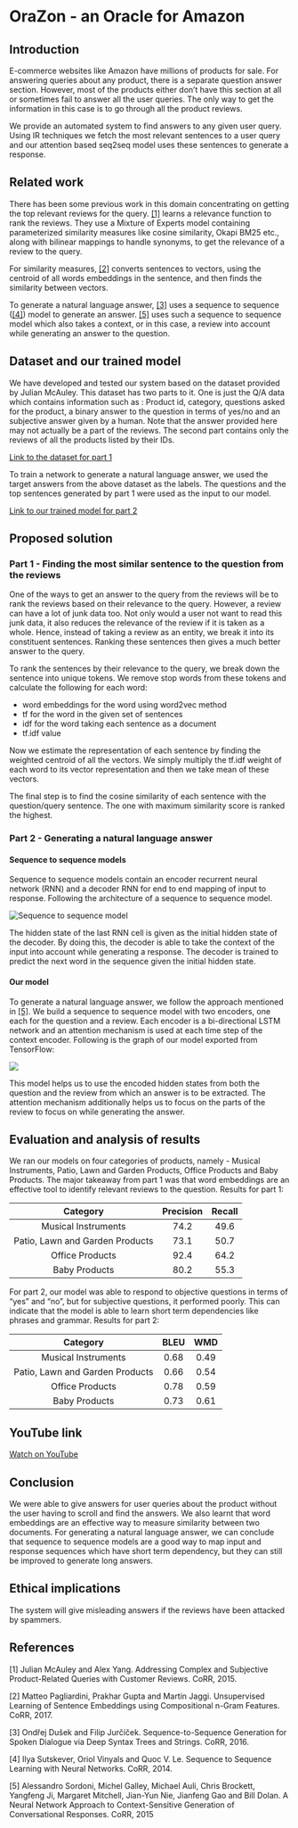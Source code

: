 # OraZon - an Oracle for Amazon

## Introduction

E-commerce websites like Amazon have millions of products for sale. For answering queries about any product, there is a separate question answer section. However, most of the products either don’t have this section at all or sometimes fail to answer all the user queries.  The only way to get the information in this case is to go through all the product reviews.

We provide an automated system to find answers to any given user query. Using IR techniques we fetch the most relevant sentences to a user query and our attention based seq2seq model uses these sentences to generate a response.

## Related work

There has been some previous work in this domain concentrating on getting the top relevant reviews for the query. [[1]](https://arxiv.org/abs/1512.06863) learns a relevance function to rank the reviews. They use a Mixture of Experts model containing parameterized similarity measures like cosine similarity, Okapi BM25 etc., along with bilinear mappings to handle synonyms, to get the relevance of a review to the query. 

For similarity measures, [[2]](https://arxiv.org/abs/1703.02507) converts sentences to vectors, using the centroid of all words embeddings in the sentence, and then finds the similarity between vectors.

To generate a natural language answer, [[3]](https://arxiv.org/abs/1606.05491) uses a sequence to sequence ([[4]](https://arxiv.org/abs/1409.3215)) model to generate an answer. [[5]](https://arxiv.org/abs/1506.06714) uses such a sequence to sequence model which also takes a context, or in this case, a review into account while generating an answer to the question.    

## Dataset and our trained model

We have developed and tested our system based on the dataset provided by Julian McAuley. This dataset has two parts to it. One is just the Q/A data which contains information such as : Product id, category, questions asked for the product, a binary answer to the question in terms of yes/no and an subjective answer given by a human. Note that the answer provided here may not actually be a part of the reviews. The second part contains only the reviews of all the products listed by their IDs. 

[Link to the dataset for part 1](https://drive.google.com/drive/u/1/folders/0B0lTpQ4opLNDZk52T0JvczRTbW8)

To train a network to generate a natural language answer, we used the target answers from the above dataset as the labels. The questions and the top sentences generated by part 1 were used as the input to our model.

[Link to our trained model for part 2](https://drive.google.com/drive/folders/1rW5H7xzRyRRAECRTI0EsQmfFgwXzYkCk)

## Proposed solution

### Part 1 - Finding the most similar sentence to the question from the reviews

One of the ways to get an answer to the query from the reviews will be to rank the reviews based on their relevance to the query. However, a review can have a lot of junk data too. Not only would a user not want to read this junk data, it also reduces the relevance of the review if it is taken as a whole. Hence, instead of taking a review as an entity, we break it into its constituent sentences. Ranking these sentences then gives a much better answer to the query.

To rank the sentences by their relevance to the query, we break down the sentence into unique tokens. We remove stop words from these tokens and calculate the following for each word:
- word embeddings for the word using word2vec method
- tf for the word in the given set of sentences
- idf for the word taking each sentence as a document
- tf.idf value

Now we estimate the representation of each sentence by finding the weighted centroid of all the vectors. We simply multiply the tf.idf weight of each word to its vector representation and then we take mean of these vectors. 

The final step is to find the cosine similarity of each sentence with the question/query sentence. The one with maximum similarity score is ranked the highest.

### Part 2 - Generating a natural language answer

#### Sequence to sequence models

Sequence to sequence models contain an encoder recurrent neural network (RNN) and a decoder RNN for end to end mapping of input to response. Following the architecture of a sequence to sequence model.

![Sequence to sequence model](https://i.stack.imgur.com/YjlBt.png)

The hidden state of the last RNN cell is given as the initial hidden state of the decoder. By doing this, the decoder is able to take the context of the input into account while generating a response. The decoder is trained to predict the next word in the sequence given the initial hidden state.

#### Our model

To generate a natural language answer, we follow the approach mentioned in [[5]](https://arxiv.org/abs/1506.06714). We build a sequence to sequence model with two encoders, one each for the question and a review. Each encoder is a bi-directional LSTM network and an attention mechanism is used at each time step of the context encoder. Following is the graph of our model exported from TensorFlow:

![](https://i.imgur.com/4TgdPd8.png)

This model helps us to use the encoded hidden states from both the question and the review from which an answer is to be extracted. The attention mechanism additionally helps us to focus on the parts of the review to focus on while generating the answer.

## Evaluation and analysis of results

We ran our models on four categories of products, namely - Musical Instruments, Patio, Lawn and Garden Products, Office Products and Baby Products. The major takeaway from part 1 was that word embeddings are an effective tool to identify relevant reviews to the question. Results for part 1:

| Category                        | Precision | Recall |
|:-------------------------------:|:---------:|:------:|
| Musical Instruments             | 74.2      |  49.6  |
| Patio, Lawn and Garden Products | 73.1      |  50.7  |
| Office Products                 | 92.4      |  64.2  |
| Baby Products                   | 80.2      |  55.3  |

For part 2, our model was able to respond to objective questions in terms of “yes” and “no”, but for subjective questions, it performed poorly. This can indicate that the model is able to learn short term dependencies like phrases and grammar. Results for part 2:

| Category                        |  BLEU  |  WMD  |
|:-------------------------------:|:------:|:-----:|
| Musical Instruments             | 0.68   | 0.49  |
| Patio, Lawn and Garden Products | 0.66   | 0.54  |
| Office Products                 | 0.78   | 0.59  |
| Baby Products                   | 0.73   | 0.61  |

## YouTube link

[Watch on YouTube](https://youtu.be/-it0gK1hBWI)

## Conclusion

We were able to give answers for user queries about the product without the user having to scroll and find the answers. We also learnt that word embeddings are an effective way to measure similarity between two documents. For generating a natural language answer, we can conclude that sequence to sequence models are a good way to map input and response sequences which have short term dependency, but they can still be improved to generate long answers.

## Ethical implications

The system will give misleading answers if the reviews have been attacked by spammers.

## References

[1] Julian McAuley and Alex Yang. Addressing Complex and Subjective Product-Related Queries with Customer Reviews. CoRR, 2015.

[2] Matteo Pagliardini, Prakhar Gupta and Martin Jaggi. Unsupervised Learning of Sentence Embeddings using Compositional n-Gram Features. CoRR, 2017.

[3] Ondřej Dušek and Filip Jurčíček. Sequence-to-Sequence Generation for Spoken Dialogue via Deep Syntax Trees and Strings. CoRR, 2016.

[4] Ilya Sutskever, Oriol Vinyals and Quoc V. Le. Sequence to Sequence Learning with Neural Networks. CoRR, 2014.

[5] Alessandro Sordoni, Michel Galley, Michael Auli, Chris Brockett, Yangfeng Ji, Margaret Mitchell, Jian-Yun Nie, Jianfeng Gao and Bill Dolan. A Neural Network Approach to Context-Sensitive Generation of Conversational Responses. CoRR, 2015

